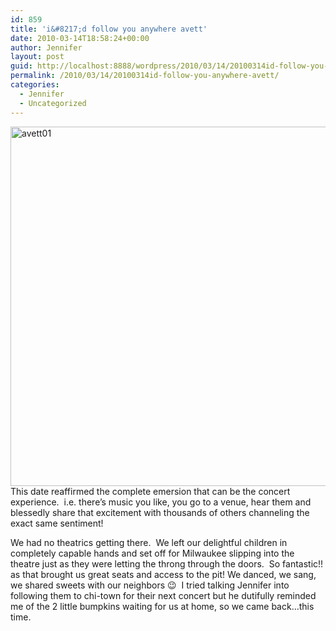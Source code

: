 ```yaml
---
id: 859
title: 'i&#8217;d follow you anywhere avett'
date: 2010-03-14T18:58:24+00:00
author: Jennifer
layout: post
guid: http://localhost:8888/wordpress/2010/03/14/20100314id-follow-you-anywhere-avett/
permalink: /2010/03/14/20100314id-follow-you-anywhere-avett/
categories:
  - Jennifer
  - Uncategorized
---
```

<img title="avett01" height="575" alt="avett01" width="950" class="alignleft size-full wp-image-619" src="http://static.squarespace.com/static/50db6bb3e4b015296cd43789/50dfa5b1e4b0dc6320e0b5ea/50dfa5b2e4b0dc6320e0b76e/1268630191000/?format=original" />This date reaffirmed the complete emersion that can be the concert experience.  i.e. there&#8217;s music you like, you go to a venue, hear them and blessedly share that excitement with thousands of others channeling the exact same sentiment!

We had no theatrics getting there.  We left our delightful children in completely capable hands and set off for Milwaukee slipping into the theatre just as they were letting the throng through the doors.  So fantastic!! as that brought us great seats and access to the pit! We danced, we sang, we shared sweets with our neighbors 😉  I tried talking Jennifer into following them to chi-town for their next concert but he dutifully reminded me of the 2 little bumpkins waiting for us at home, so we came back&#8230;this time.